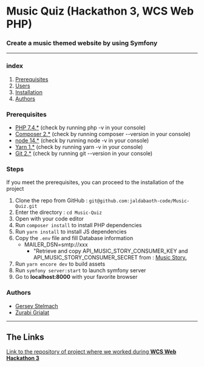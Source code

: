<h1>Music Quiz (Hackathon 3, WCS Web PHP)</h1>

### Create a music themed website by using Symfony


---

### index

1. [Prerequisites](#Prerequisites)
2. [Users](#Users)
3. [Installation](#Steps)
4. [Authors](#Authors)

### Prerequisites

* [PHP 7.4.*](https://www.php.net/releases/7_4_0.php) (check by running php -v in your console)
* [Composer 2.*](https://getcomposer.org/) (check by running composer --version in your console)
* [node 14.*](https://nodejs.org/en/) (check by running node -v in your console)
* [Yarn 1.*](https://yarnpkg.com/) (check by running yarn -v in your console)
* [Git 2.*](https://git-scm.com/) (check by running git --version in your console)

### Steps

If you meet the prerequisites, you can proceed to the installation of the project 

1. Clone the repo from GitHub : `git@github.com:jaldabaoth-code/Music-Quiz.git`
2. Enter the directory : `cd Music-Quiz`
3. Open with your code editor
4. Run `composer install` to install PHP dependencies
5. Run `yarn install` to install JS dependencies
6. Copy the `.env` file and fill Database information
    - MAILER_DSN=smtp://xxx<br/>
        * "Retrieve and copy API_MUSIC_STORY_CONSUMER_KEY and API_MUSIC_STORY_CONSUMER_SECRET from : <a href="https://user.music-story.com/fr/contrat">Music Story.</a></b>
7. Run `yarn encore dev` to build assets
8. Run `symfony server:start` to launch symfony server
9. Go to <b>localhost:8000</b> with your favorite browser

### Authors

* [Gersey Stelmach](https://github.com/gerseystelmach)
* [Zurabi Grialat](https://github.com/jaldabaoth-code)

---

## The Links

<a href="https://github.com/gerseystelmach/MusicQuiz">Link to the repository of project where we worked during <b>WCS Web Hackathon 3</b></a>
